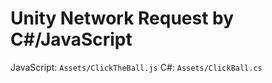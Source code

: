 Unity Network Request by C#/JavaScript
======================================

JavaScript: `Assets/ClickTheBall.js`
C#: `Assets/ClickBall.cs`
